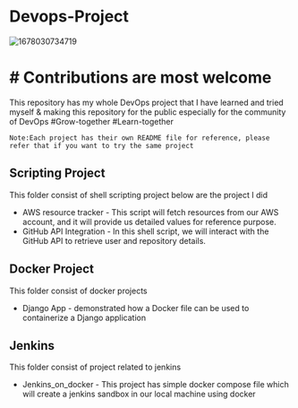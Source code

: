 # Devops-Project



![1678030734719](https://user-images.githubusercontent.com/86225331/223613174-dba3dd16-2f6b-46c6-a56f-e20e20902a42.jpeg)


# # Contributions are most welcome

This repository has my whole DevOps project that I have learned and tried myself & making this repository for the public especially for the community of DevOps #Grow-together #Learn-together

 ```Note:Each project has their own README file for reference, please refer that if you want to try the same project```

## Scripting Project

This folder consist of shell scripting project below are the project I did

* AWS resource tracker - This script will fetch resources from our AWS account, and it will provide us detailed values for reference purpose.
* GitHub API Integration - In this shell script, we will interact with the GitHub API to retrieve user and repository details.

## Docker Project

This folder consist of docker projects

* Django App - demonstrated how a Docker file can be used to containerize a Django application

## Jenkins
This folder consist of project related to jenkins

- Jenkins_on_docker - This project has simple docker compose file which will create a jenkins sandbox in our local machine using docker
